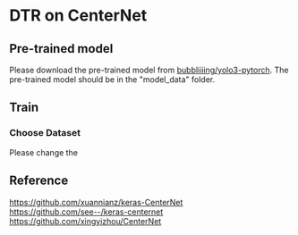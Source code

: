 # DTR on CenterNet 

## Pre-trained model

Please download the pre-trained model from [bubbliiiing/yolo3-pytorch](https://github.com/bubbliiiing/yolo3-pytorch). The pre-trained model should be in the "model_data" folder.

## Train
### Choose Dataset

Please change the 


## Reference
https://github.com/xuannianz/keras-CenterNet      
https://github.com/see--/keras-centernet      
https://github.com/xingyizhou/CenterNet    
